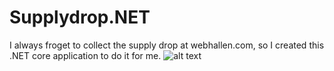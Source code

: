 # Supplydrop.NET

I always froget to collect the supply drop at webhallen.com, so I created this .NET core application to do it for me.
![alt text](https://i.imgur.com/Xck2Odl.png)  
